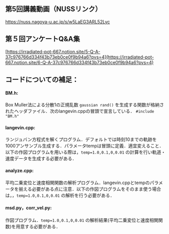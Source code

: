 ## 第5回講義動画（NUSSリンク） <bf>
https://nuss.nagoya-u.ac.jp/s/w5LaEG3ARL52Lyc
  
## 第５回アンケートQ&A集 <bf>
[https://irradiated-pot-667.notion.site/5-Q-A-37c976766d334f43b73eb0ce0f9b94a6?pvs=4](https://irradiated-pot-667.notion.site/6-Q-A-37c976766d334f43b73eb0ce0f9b94a6?pvs=4)

## コードについての補足：
#### BM.h:
Box Muller法による分散1の正規乱数 `gaussian rand()` を生成する関数が格納されたヘッダファイル．次のlangevin.cppの冒頭で宣言している．
`#include "BM.h"`
#### langevin.cpp: 
ランジュバン方程式を解くプログラム．デフォルトでは時刻10までの軌跡を1000アンサンブル生成する．パラメータtempは冒頭に定義．適宜変えること．
以下の作図プログラムを用いる際は，`temp=1.0,0.1,0,0.01` の計算を行い軌道・速度データを生成する必要がある．

#### analyze.cpp: 
平均二乗変位と速度相関関数の解析プログラム．langevin.cppとtempのパラメータを揃える必要がある点に注意．以下の作図プログラムをそのまま使う場合は，，`temp=1.0,0.1,0,0.01`  の解析を行う必要がある．

#### msd.py，corr_vel.py: 
作図プログラム．`temp=1.0,0.1,0,0.01`  の解析結果(平均二乗変位と速度相関関数)を用意する必要がある．


